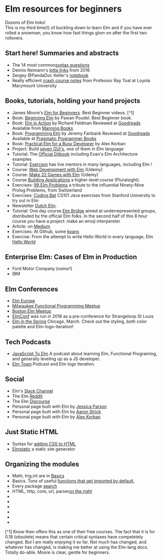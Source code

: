 # Elm resources for beginners
Dozens of Elm links!  <br>
This is my third time(!) of buckling down to learn Elm and if you have ever rolled a snowman, you know how fast things glom on after the first two rollovers.

## Start here! Summaries and abstracts
* The 14 most common[syntax questions](https://elm-lang.org/docs/syntax#comments)
* Dennis Reimann's [lotta links](https://dennisreimann.de/articles/elm-tools-resources.html) from 2016
* Sergey @PandaDoc Keller's [notebook](https://github.com/izdi/elm-cheat-sheet)
* Really efficient [crash course notes](http://cs.lmu.edu/~ray/notes/introelm/) from Professor Ray Toal at Loyola Marymount University

## Books, tutorials, holding your hand projects
* James Moore's [Elm for Beginners](https://courses.knowthen.com/p/elm-for-beginners).  Best Beginner videos. [^1]
* Book: [Beginning Elm](https://elmprogramming.com/) by Pawan Poudel.  Best Beginner book.
* Book: [Elm in Action](https://www.manning.com/books/elm-in-action) by Richard Feldman  Reviewed at [Goodreads](https://www.goodreads.com/book/show/31441704-elm-in-action) Available from [Manning Books](https://www.manning.com/books/elm-in-action)
* Book: [Programming Elm](https://pragprog.com/book/jfelm/programming-elm)  by Jeremy Fairbank Reviewed at [Goodreads](https://www.goodreads.com/book/show/37824829-programming-elm) Available at [Pragmatic Programmer Books](https://pragprog.com/book/jfelm/programming-elm )
* Book: [Practical Elm for a Busy Developer](https://korban.net/elm/book/) by Alex Korban
* Project:  Build [seven GUI's](https://eugenkiss.github.io/7guis/), one of them in Elm language
* Tutorial: The [Official Gitbook](https://guide.elm-lang.org/) including Evan's Elm Architecture examples
* Tutorial: [Exercism](https://exercism.io/tracks/elm) has live mentors in many languages, including Elm !
* Course: [Web Development with Elm](https://www.udemy.com/web-development-with-elm/) (Udemy)
* Course: [Make 22 Games with Elm](https://www.udemy.com/learn-elm-functional-programming-and-make-22-gamemaker-games/) (Udemy) 
* Course [Building Applications](https://www.pluralsight.com/courses/building-applications-with-elm) a higher-level course (Pluralsight).
* Exercises: [99 Elm Problems](https://johncrane.gitbooks.io/ninety-nine-elm-problems/content/) a tribute to the influential Ninety-Nine Prolog Problems, from Switzerland
* Exercises: [Coding Bat](https://codingbat.com/java) CS101 Java exercises from Stanford University to try out in Elm
* Newsletter [Dutch Elm](http://www.elmweekly.nl).
* Tutorial: One day course [Elm Bridge](https://elmbridge.github.io/curriculum/) aimed at underrepresented groups, distributed by the official Elm folks. In the second half of this 8 hour course you have a project: make an emoji interpereter
* Article: on [Medium](https://medium.com/@l.mugnaini/tutorial-how-to-recycle-in-elm-89b13b6c0bab)
* Exercises: At Github, some [koans](https://github.com/robertjlooby/elm-koans)
* Exercise: From the attempt to write Hello World in every language, Elm [Hello World](https://therenegadecoder.com/code/hello-world-in-elm/)

## Enterprise Elm: Cases of Elm in Production
* Ford Motor Company (rumor!)
* IBM 

## Elm Conferences
* [Elm Europe](https://twitter.com/elm_europe)
* [Milwaukee Functional Programming Meetup](https://www.meetup.com/Milwaukee-Functional-Programming-User-Group/)
* [Boston Elm Meetup](https://www.meetup.com/Boston-Elm/)
* [ElmConf](https://twitter.com/elmconf) was run in 2018 as a pre-conference for Strangeloop St Louis
* [Elm in the Spring](https://www.elminthespring.org/) Chicago, March.  Check out the styling, both color palette and Elm-logo-iteration!

## Tech Podcasts
* [JavaScript To Elm](https://jstoelm.com/) A podcast about learning Elm, Functional Programing, and generally leveling up as a JS developer.
* [Elm Town](https://elmtown.simplecast.fm/) Podcast and Elm logo iteration.

## Social
* Elm's [Slack Channel](https://elmlang.slack.com)
* The Elm [Reddit](https://www.reddit.com/r/elm/)
* The Elm [Discourse](https://discourse.elm-lang.org/)
* Personal page built with Elm by [Jessica Parson](https://www.verythorough.com/projects/elm-practice)
* Personal page built with Elm by [Aaron Strick](http://aaronstrick.com/)
* Personal page built with Elm by [Alex Korban](https://korban.net/)

## Just Static HTML
* Syntax for [adding CSS to HTML](http://www.smoothterminal.com/articles/creating-html-elements-and-using-libraries-in-elm)
* [Elmstatic](https://korban.net/elm/elmstatic/) a static site generator


## Organizing the modules
* Math, trig,int are in [Basics](https://package.elm-lang.org/packages/elm/core/latest/Basics)
* Basics.  Tons of useful [functions that get imported by default.](https://package.elm-lang.org/packages/elm-lang/core/latest/Basics)
* Every package [search](https://package.elm-lang.org/)
* HTML, http, core, url, parser[on the right](https://package.elm-lang.org/)
* []() 
* []() 
* []() 
* []() 
* []() 
* []() 


[^1] Know then offers this as one of their free courses.  The fact that it is for 0.18 (obsolete) means that certain critical syntaxes have compeletely changed.  But I am really enjoying it so far.  Not much has changed, and whatever has changed, is making me better at using the Elm-lang docs.  Totally do-able.  Moore is clear, gentle for beginners.